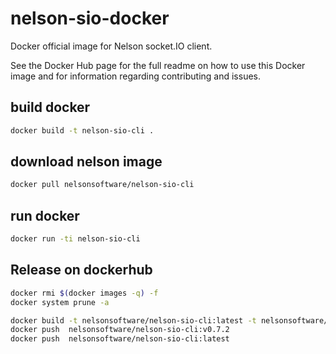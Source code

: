 # nelson-sio-docker

Docker official image for Nelson socket.IO client.

See the Docker Hub page for the full readme on how to use this Docker image and for information regarding contributing and issues.

## build docker

```bash
docker build -t nelson-sio-cli .
```

## download nelson image

```bash
docker pull nelsonsoftware/nelson-sio-cli
```

## run docker

```bash
docker run -ti nelson-sio-cli
```

## Release on dockerhub

```bash
docker rmi $(docker images -q) -f
docker system prune -a

docker build -t nelsonsoftware/nelson-sio-cli:latest -t nelsonsoftware/nelson-sio-cli:v0.7.2 .
docker push  nelsonsoftware/nelson-sio-cli:v0.7.2
docker push  nelsonsoftware/nelson-sio-cli:latest

```
